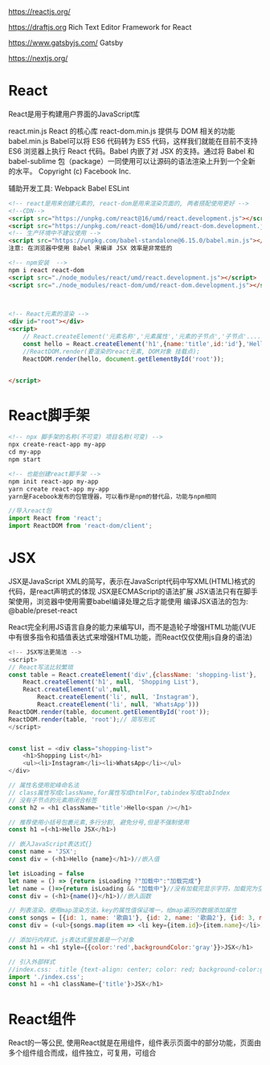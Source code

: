

https://reactjs.org/

https://draftjs.org Rich Text Editor Framework for React

https://www.gatsbyjs.com/ Gatsby

https://nextjs.org/


# React

React是用于构建用户界面的JavaScript库

react.min.js React 的核心库
react-dom.min.js 提供与 DOM 相关的功能
babel.min.js Babel可以将 ES6 代码转为 ES5 代码，这样我们就能在目前不支持  ES6 浏览器上执行 React 代码。Babel 内嵌了对 JSX 的支持。通过将 Babel 和 babel-sublime  包（package）一同使用可以让源码的语法渲染上升到一个全新的水平。
Copyright (c) Facebook Inc.


辅助开发工具: Webpack Babel ESLint





```html
<!-- react是用来创建元素的, react-dom是用来渲染页面的, 两者搭配使用更好 -->
<!--CDN-->
<script src="https://unpkg.com/react@16/umd/react.development.js"></script>
<script src="https://unpkg.com/react-dom@16/umd/react-dom.development.js"></script>
<!-- 生产环境中不建议使用 -->
<script src="https://unpkg.com/babel-standalone@6.15.0/babel.min.js"></script>
注意: 在浏览器中使用 Babel 来编译 JSX 效率是非常低的

<!-- npm安装  -->
npm i react react-dom
<script src="./node_modules/react/umd/react.development.js"></script>
<script src="./node_modules/react-dom/umd/react-dom.development.js"></script>
    



```



```html
<!-- React元素的渲染 -->
<div id="root"></div>
<script>
    // React.createElement('元素名称','元素属性','元素的子节点','子节点'....)
    const hello = React.createElement('h1',{name:'title',id:'id'},'Hello',' React');
    //ReactDOM.render(要渲染的react元素, DOM对象 挂载点); 
    ReactDOM.render(hello, document.getElementById('root'));


</script>
```





# React脚手架



```html
<!-- npx 脚手架的名称(不可变) 项目名称(可变) -->
npx create-react-app my-app
cd my-app
npm start

<!-- 也能创建react脚手架 -->
npm init react-app my-app
yarn create react-app my-app
yarn是Facebook发布的包管理器，可以看作是npm的替代品，功能与npm相同

```


```js
//导入react包
import React from 'react';
import ReactDOM from 'react-dom/client';

```



# JSX
JSX是JavaScript XML的简写，表示在JavaScript代码中写XML(HTML)格式的代码，是react声明式的体现
JSX是ECMAScript的语法扩展
JSX语法只有在脚手架使用，浏览器中使用需要babel编译处理之后才能使用
编译JSX语法的包为: @bable/preset-react

React完全利用JS语言自身的能力来编写UI，而不是造轮子增强HTML功能(VUE中有很多指令和插值表达式来增强HTML功能，而React仅仅使用js自身的语法)

```js
<!-- JSX写法更简洁 -->
<script>
// React写法比较繁琐
const table = React.createElement('div',{className: 'shopping-list'},
    React.createElement('h1', null, 'Shopping List'),
    React.createElement('ul',null,
        React.createElement('li', null, 'Instagram'),
        React.createElement('li', null, 'WhatsApp')))
ReactDOM.render(table, document.getElementById('root'));
ReactDOM.render(table, 'root');// 简写形式
</script>


const list = <div class="shopping-list">
    <h1>Shopping List</h1>
    <ul><li>Instagram</li><li>WhatsApp</li></ul>
</div>

// 属性名使用驼峰命名法
// class属性写成className,for属性写成htmlFor,tabindex写成tabIndex
// 没有子节点的元素用闭合标签
const h2 = <h1 className='title'>Hello<span /></h1>

// 推荐使用小括号包裹元素,多行分割, 避免分号,但是不强制使用
const h1 =(<h1>Hello JSX</h1>)

// 嵌入JavaScript表达式{}
const name = 'JSX';
const div = (<h1>Hello {name}</h1>)//嵌入值

let isLoading = false
let name = () => {return isLoading ?"加载中":"加载完成"}
let name = ()=>{return isLoading && "加载中"}//没有加载完显示字符，加载完为空字符
const div = (<h1>{name()}</h1>)//嵌入函数

// 列表渲染，使用map渲染方法，key的属性值保证唯一，给map遍历的数据添加属性
const songs = [{id: 1, name: '歌曲1'}, {id: 2, name: '歌曲2'}, {id: 3, name: '歌曲3'}]
const div = (<ul>{songs.map(item => <li key={item.id}>{item.name}</li>)}</ul>)//遍历循环

// 添加行内样式，js表达式里放着是一个对象
const h1 = <h1 style={{color:'red',backgroundColor:'gray'}}>JSX</h1>

// 引入外部样式
//index.css: .title {text-align: center; color: red; background-color:gray;}
import './index.css';
const h1 = <h1 className={'title'}>JSX</h1>

```


# React组件

React的一等公民, 使用React就是在用组件，组件表示页面中的部分功能，页面由多个组件组合而成，组件独立，可复用，可组合


```js

```

































